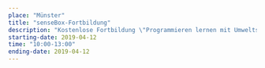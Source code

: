 ```yaml
---
place: "Münster"
title: "senseBox-Fortbildung"
description: "Kostenlose Fortbildung \"Programmieren lernen mit Umweltsensorik\" am Institut für Geoinformatik, Raum 255 Anmeldung per Mail an <a href=\"mailto:info@sensebox.de?subject=Anmeldung Lehrerfortbildung 12.04.2019\">info@sensebox.de</a>"
starting-date: 2019-04-12
time: "10:00-13:00"
ending-date: 2019-04-12
---
```

